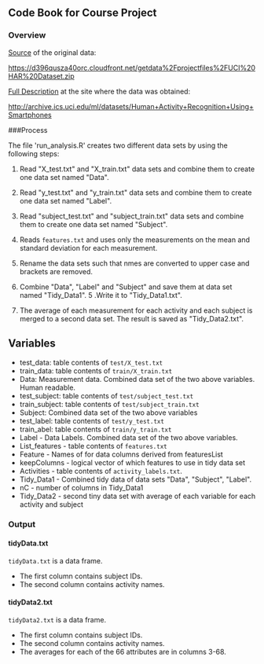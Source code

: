 ## Code Book for Course Project

### Overview

[Source](https://d396qusza40orc.cloudfront.net/getdata%2Fprojectfiles%2FUCI%20HAR%20Dataset.zip) of the original data:
  
  https://d396qusza40orc.cloudfront.net/getdata%2Fprojectfiles%2FUCI%20HAR%20Dataset.zip

[Full Description](http://archive.ics.uci.edu/ml/datasets/Human+Activity+Recognition+Using+Smartphones) at the site where the data was obtained:
  
  http://archive.ics.uci.edu/ml/datasets/Human+Activity+Recognition+Using+Smartphones
  
###Process

The file 'run_analysis.R' creates two different data sets by using the following steps:

1. Read "X_test.txt" and 
"X_train.txt" data sets and combine them to create one data set named "Data".
2.  Read "y_test.txt" and 
"y_train.txt" data sets and combine them to create one data set named "Label".

3. Read "subject_test.txt" and 
"subject_train.txt" data sets and combine them to create one data set named "Subject".
2. Reads `features.txt` and uses only the measurements on the mean and standard
deviation for each measurement. 

3. Rename the data sets such that nmes are converted to upper case and brackets are removed. 
4. Combine "Data", "Label" and "Subject" and save them at data set named "Tidy_Data1".
5 .Write it to "Tidy_Data1.txt".

6. The average of each measurement for each activity and each subject is merged
to a second data set. The result is saved as "Tidy_Data2.txt".


## Variables
- test_data:
  table contents of `test/X_test.txt`
- train_data:
table contents of `train/X_train.txt`
- Data: Measurement data. Combined data set of the two above variables. Human readable.
- test_subject: 
table contents of `test/subject_test.txt`
- train_subject:
 table contents of `test/subject_train.txt`
-  Subject: Combined data set of the two above variables
- test_label: 
table contents of `test/y_test.txt`
- train_abel: 
table contents of `train/y_train.txt`
- Label - Data Labels. Combined data set of the two above variables. 
- List_features - table contents of `features.txt`
- Feature - Names of for data columns derived from featuresList
- keepColumns - logical vector of which features to use in tidy data set
- Activities - table contents of `activity_labels.txt`.
- Tidy_Data1 - Combined tidy data of data sets "Data", "Subject", "Label".
- nC - number of columns in Tidy_Data1
- Tidy_Data2 - second tiny data set with average of each variable for each activity and
subject
### Output

#### tidyData.txt

`tidyData.txt` is a data frame.

- The first column contains subject IDs.
- The second column contains activity names.


#### tidyData2.txt

`tidyData2.txt` is a  data frame.

- The first column contains subject IDs.
- The second column contains activity names.
- The averages for each of the 66 attributes are in columns 3-68.



